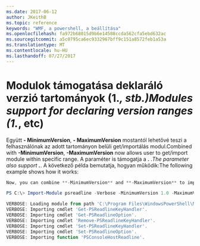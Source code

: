 ```yaml
---
ms.date: 2017-06-12
author: JKeithB
ms.topic: reference
keywords: "WMF, a powershell, a beállítása"
ms.openlocfilehash: fa972b68015d9b6e14508ccda562cfa5ebd632ac
ms.sourcegitcommit: a5c0795ca6ec9332967bff9c151a8572feb1a53a
ms.translationtype: MT
ms.contentlocale: hu-HU
ms.lasthandoff: 07/27/2017
---
```

# <a name="modules-support-for-declaring-version-ranges-1-etc"></a><span data-ttu-id="f4408-102">Modulok támogatása deklaráló verzió tartományok (1.*, stb.)</span><span class="sxs-lookup"><span data-stu-id="f4408-102">Modules support for declaring version ranges (1.*, etc)</span></span>
<span data-ttu-id="f4408-103">Együtt **- MinimumVersion**, **- MaximumVersion** mostantól lehetővé teszi a felhasználónak az adott tartományon belüli get/importálás modul.</span><span class="sxs-lookup"><span data-stu-id="f4408-103">Combined with **-MinimumVersion**, **-MaximumVersion** now allows user to get/import module within specific range.</span></span> <span data-ttu-id="f4408-104">A paraméter is támogatja a **.** *.</span><span class="sxs-lookup"><span data-stu-id="f4408-104">The parameter also support **.***.</span></span> <span data-ttu-id="f4408-105">A következő példa bemutatja, hogyan működik:</span><span class="sxs-lookup"><span data-stu-id="f4408-105">The following example shows how it works:</span></span>

```powershell
Now, you can combine **-MinimumVersion** and **-MaximumVersion** to import module within specific range:

PS C:\> Import-Module psreadline -Verbose -MinimumVersion 1.0 -MaximumVersion 1.2.*

VERBOSE: Loading module from path 'C:\Program Files\WindowsPowerShell\Modules\psreadline\1.1\psreadline.psd1'.
VERBOSE: Importing cmdlet 'Get-PSReadlineKeyHandler'.
VERBOSE: Importing cmdlet 'Get-PSReadlineOption'.
VERBOSE: Importing cmdlet 'Remove-PSReadlineKeyHandler'.
VERBOSE: Importing cmdlet 'Set-PSReadlineKeyHandler'.
VERBOSE: Importing cmdlet 'Set-PSReadlineOption'.
VERBOSE: Importing function 'PSConsoleHostReadline'.
```

